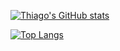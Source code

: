 [![Thiago's GitHub stats](https://github-readme-stats.vercel.app/api?username=tomrlh)](https://github.com/tomrlh/github-readme-stats)

[![Top Langs](https://github-readme-stats.vercel.app/api/top-langs/?username=tomrlh&layout=compact)](https://github.com/tomrlh/github-readme-stats)
